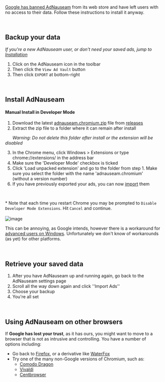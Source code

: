 [Google has banned AdNauseam](https://adnauseam.io/free-adnauseam.html) from its web store and have left users with no access to their data. Follow these instructions to install it anyway.

<br>

## Backup your data

_If you're a new AdNauseam user, or don't need your saved ads, jump to [Installation](#install-adnauseam)_

1. Click on the AdNauseam icon in the toolbar
2. Then click the ``View Ad Vault`` button
3. Then click ``EXPORT`` at bottom-right

<br>

## Install AdNauseam

#### Manual Install in Developer Mode
1. Download the latest [adnauseam.chromium.zip](https://github.com/dhowe/AdNauseam/releases/latest/download/adnauseam.chromium.zip) file from [releases](https://github.com/dhowe/AdNauseam/releases/latest) 
2. Extract the zip file to a folder where it can remain after install  

&nbsp; &nbsp; &nbsp; _Warning: Do not delete this folder after install or the extension will be disabled_

3. In the Chrome menu, click Windows > Extensions or type chrome://extensions/ in the address bar  
4. Make sure the 'Developer Mode' checkbox is ticked
5. Click 'Load unpacked extension' and go to the folder from step 1. Make sure you select the folder with the name 'adnauseam.chromium' (without a version number)
6. If you have previously exported your ads, you can now [import](#retrieve-your-saved-data) them

<br>

*&nbsp;Note that each time you restart Chrome you may be prompted to ``Disable Developer Mode Extensions``. Hit ``Cancel`` and continue.<br/>  
![image](https://cloud.githubusercontent.com/assets/27123/21674871/5041d6c6-d338-11e6-9112-9dcebb5553e6.png)

This can be annoying, as Google intends, however there is a workaround for [advanced users on Windows](https://github.com/dhowe/AdNauseam/wiki/Install-AdNauseam-in-Chrome-on-Windows). Unfortunately we don't know of workarounds (as yet) for other platforms.

<br>

## Retrieve your saved data

1. After you have AdNauseam up and running again, go back to the AdNauseam settings page
1. Scroll all the way down again and click ''Import Ads''
1. Choose your backup
1. You're all set

<br>

## Using AdNauseam on other browsers

If __Google has lost your trust__, as it has ours, you might want to move to a browser that is not as intrusive and controlling. You have a number of options including:

* Go back to [Firefox](https://getfirefox.com), or a derivative like [WaterFox](https://www.waterfoxproject.org/)
* Try one of the many non-Google versions of Chromium, such as:
    * [Comodo Dragon](https://www.comodo.com/home/browsers-toolbars/browser.php)
    * [Vivaldi](http://www.vivaldi.com/)
    * [Centbrowser](https://www.centbrowser.com/)

<br>
